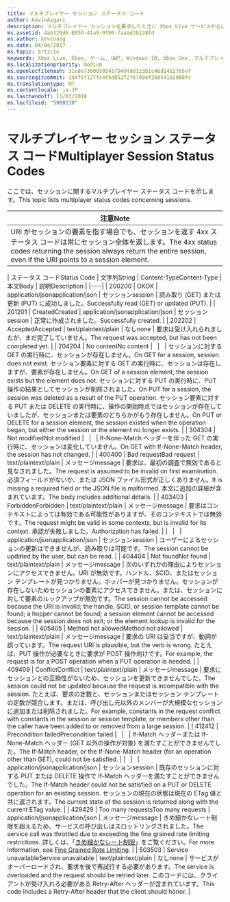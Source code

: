 ```yaml
---
title: マルチプレイヤー セッション ステータス コード
author: KevinAsgari
description: マルチプレイヤー セッションを要求したときに Xbox Live サービスから返されるステータス コードについて説明します。
ms.assetid: 4ab320d6-8050-41a9-9f00-faaad3b128fd
ms.author: kevinasg
ms.date: 04/04/2017
ms.topic: article
keywords: Xbox Live, Xbox, ゲーム, UWP, Windows 10, Xbox One, マルチプレイヤー 2015, ステータス コード, セッション
ms.localizationpriority: medium
ms.openlocfilehash: 31e8e73008505457949fd8123b1c4bd1452785ef
ms.sourcegitcommit: 144f5f127fc4fbd852f2f6780ef26054192d68fc
ms.translationtype: MT
ms.contentlocale: ja-JP
ms.lasthandoff: 11/03/2018
ms.locfileid: "5980110"
---
```

# <a name="multiplayer-session-status-codes"></a><span data-ttu-id="58bda-104">マルチプレイヤー セッション ステータス コード</span><span class="sxs-lookup"><span data-stu-id="58bda-104">Multiplayer Session Status Codes</span></span>

<span data-ttu-id="58bda-105">ここでは、セッションに関するマルチプレイヤー ステータス コードを示します。</span><span class="sxs-lookup"><span data-stu-id="58bda-105">This topic lists multiplayer status codes concerning sessions.</span></span>

| <span data-ttu-id="58bda-106">注意</span><span class="sxs-lookup"><span data-stu-id="58bda-106">Note</span></span>                                                                                                         |
|---------------------------------------------------------------------------------------------------------------------------|
| <span data-ttu-id="58bda-107">URI がセッションの要素を指す場合でも、セッションを返す 4xx ステータス コードは常にセッション全体を返します。</span><span class="sxs-lookup"><span data-stu-id="58bda-107">The 4xx status codes returning the session always return the entire session, even if the URI points to a session element.</span></span> |


| <span data-ttu-id="58bda-108">ステータス コード</span><span class="sxs-lookup"><span data-stu-id="58bda-108">Status Code</span></span> | <span data-ttu-id="58bda-109">文字列</span><span class="sxs-lookup"><span data-stu-id="58bda-109">String</span></span>              | <span data-ttu-id="58bda-110">Content-Type</span><span class="sxs-lookup"><span data-stu-id="58bda-110">Content-Type</span></span>     | <span data-ttu-id="58bda-111">本文</span><span class="sxs-lookup"><span data-stu-id="58bda-111">Body</span></span>    | <span data-ttu-id="58bda-112">説明</span><span class="sxs-lookup"><span data-stu-id="58bda-112">Description</span></span> |
|----|
| <span data-ttu-id="58bda-113">200</span><span class="sxs-lookup"><span data-stu-id="58bda-113">200</span></span>         | <span data-ttu-id="58bda-114">OK</span><span class="sxs-lookup"><span data-stu-id="58bda-114">OK</span></span>                  | <span data-ttu-id="58bda-115">application/json</span><span class="sxs-lookup"><span data-stu-id="58bda-115">application/json</span></span> | <span data-ttu-id="58bda-116">セッション</span><span class="sxs-lookup"><span data-stu-id="58bda-116">session</span></span> | <span data-ttu-id="58bda-117">読み取り (GET) または更新 (PUT) に成功しました。</span><span class="sxs-lookup"><span data-stu-id="58bda-117">Successfully read (GET) or updated (PUT).</span></span>                                                                                                                                                                                                                                                                                                             |
| <span data-ttu-id="58bda-118">201</span><span class="sxs-lookup"><span data-stu-id="58bda-118">201</span></span>         | <span data-ttu-id="58bda-119">Created</span><span class="sxs-lookup"><span data-stu-id="58bda-119">Created</span></span>             | <span data-ttu-id="58bda-120">application/json</span><span class="sxs-lookup"><span data-stu-id="58bda-120">application/json</span></span> | <span data-ttu-id="58bda-121">セッション</span><span class="sxs-lookup"><span data-stu-id="58bda-121">session</span></span> | <span data-ttu-id="58bda-122">正常に作成されました。</span><span class="sxs-lookup"><span data-stu-id="58bda-122">Successfully created.</span></span>                                                                                                                                                                                                                                                                                                                                 |
| <span data-ttu-id="58bda-123">202</span><span class="sxs-lookup"><span data-stu-id="58bda-123">202</span></span>         | <span data-ttu-id="58bda-124">Accepted</span><span class="sxs-lookup"><span data-stu-id="58bda-124">Accepted</span></span>            | <span data-ttu-id="58bda-125">text/plain</span><span class="sxs-lookup"><span data-stu-id="58bda-125">text/plain</span></span>       | <span data-ttu-id="58bda-126">なし</span><span class="sxs-lookup"><span data-stu-id="58bda-126">none</span></span>    | <span data-ttu-id="58bda-127">要求は受け入れられましたが、まだ完了していません。</span><span class="sxs-lookup"><span data-stu-id="58bda-127">The request was accepted, but has not been completed yet.</span></span>                                                                                                                                                                                                                                                                                             |
| <span data-ttu-id="58bda-128">204</span><span class="sxs-lookup"><span data-stu-id="58bda-128">204</span></span>         | <span data-ttu-id="58bda-129">No content</span><span class="sxs-lookup"><span data-stu-id="58bda-129">No content</span></span>          |                  |         | <span data-ttu-id="58bda-130">セッションに対する GET の実行時に、セッションが存在しません。</span><span class="sxs-lookup"><span data-stu-id="58bda-130">On GET for a session, session does not exist.</span></span> <span data-ttu-id="58bda-131">セッション要素に対する GET の実行時に、セッションは存在しますが、要素が存在しません。</span><span class="sxs-lookup"><span data-stu-id="58bda-131">On GET of a session element, the session exists but the element does not.</span></span> <span data-ttu-id="58bda-132">セッションに対する PUT の実行時に、PUT 操作の結果としてセッションが削除されました。</span><span class="sxs-lookup"><span data-stu-id="58bda-132">On PUT for a session, the session was deleted as a result of the PUT operation.</span></span> <span data-ttu-id="58bda-133">セッション要素に対する PUT または DELETE の実行時に、操作の開始時点ではセッションが存在していましたが、セッションまたは要素のどちらかがもう存在しません。</span><span class="sxs-lookup"><span data-stu-id="58bda-133">On PUT or DELETE for a session element, the session existed when the operation began, but either the session or the element no longer exists.</span></span> |
| <span data-ttu-id="58bda-134">304</span><span class="sxs-lookup"><span data-stu-id="58bda-134">304</span></span>         | <span data-ttu-id="58bda-135">Not modified</span><span class="sxs-lookup"><span data-stu-id="58bda-135">Not modified</span></span>        |                  |         | <span data-ttu-id="58bda-136">If-None-Match ヘッダーを伴った GET の実行時に、セッションは変化していません。</span><span class="sxs-lookup"><span data-stu-id="58bda-136">On GET with If-None-Match header, the session has not changed.</span></span>                                                                                                                                                                                                                                                                                        |
| <span data-ttu-id="58bda-137">400</span><span class="sxs-lookup"><span data-stu-id="58bda-137">400</span></span>         | <span data-ttu-id="58bda-138">Bad request</span><span class="sxs-lookup"><span data-stu-id="58bda-138">Bad request</span></span>         | <span data-ttu-id="58bda-139">text/plain</span><span class="sxs-lookup"><span data-stu-id="58bda-139">text/plain</span></span>       | <span data-ttu-id="58bda-140">メッセージ</span><span class="sxs-lookup"><span data-stu-id="58bda-140">message</span></span> | <span data-ttu-id="58bda-141">要求は、最初の調査で無効であると見なされました。</span><span class="sxs-lookup"><span data-stu-id="58bda-141">The request is assumed to be invalid on first examination.</span></span> <span data-ttu-id="58bda-142">必須フィールドがないか、または JSON ファイル形式が正しくありません。</span><span class="sxs-lookup"><span data-stu-id="58bda-142">It is missing a required field or the JSON file is malformed.</span></span> <span data-ttu-id="58bda-143">本文に追加の詳細が含まれています。</span><span class="sxs-lookup"><span data-stu-id="58bda-143">The body includes additional details.</span></span>                                                                                                                                                                                        |
| <span data-ttu-id="58bda-144">403</span><span class="sxs-lookup"><span data-stu-id="58bda-144">403</span></span>         | <span data-ttu-id="58bda-145">Forbidden</span><span class="sxs-lookup"><span data-stu-id="58bda-145">Forbidden</span></span>           | <span data-ttu-id="58bda-146">text/plain</span><span class="sxs-lookup"><span data-stu-id="58bda-146">text/plain</span></span>       | <span data-ttu-id="58bda-147">メッセージ</span><span class="sxs-lookup"><span data-stu-id="58bda-147">message</span></span> | <span data-ttu-id="58bda-148">要求はコンテキストによっては有効である可能性がありますが、そのコンテキストでは無効です。</span><span class="sxs-lookup"><span data-stu-id="58bda-148">The request might be valid in some contexts, but is invalid for its context.</span></span> <span data-ttu-id="58bda-149">承認が失敗しました。</span><span class="sxs-lookup"><span data-stu-id="58bda-149">Authorization has failed.</span></span>                                                                                                                                                                                                                                                |
|             |                     | <span data-ttu-id="58bda-150">application/json</span><span class="sxs-lookup"><span data-stu-id="58bda-150">application/json</span></span> | <span data-ttu-id="58bda-151">セッション</span><span class="sxs-lookup"><span data-stu-id="58bda-151">session</span></span> | <span data-ttu-id="58bda-152">ユーザーによるセッションの更新はできませんが、読み取りは可能です。</span><span class="sxs-lookup"><span data-stu-id="58bda-152">The session cannot be updated by the user, but can be read.</span></span>                                                                                                                                                                                                                                                                                           |
| <span data-ttu-id="58bda-153">404</span><span class="sxs-lookup"><span data-stu-id="58bda-153">404</span></span>         | <span data-ttu-id="58bda-154">Not found</span><span class="sxs-lookup"><span data-stu-id="58bda-154">Not found</span></span>           | <span data-ttu-id="58bda-155">text/plain</span><span class="sxs-lookup"><span data-stu-id="58bda-155">text/plain</span></span>       | <span data-ttu-id="58bda-156">メッセージ</span><span class="sxs-lookup"><span data-stu-id="58bda-156">message</span></span> | <span data-ttu-id="58bda-157">次のいずれかの理由によりセッションにアクセスできません。URI が無効です。ハンドル、SCID、またはセッション テンプレートが見つかりません。ホッパーが見つかりません。セッションが存在しないためセッションの要素にアクセスできません。または、セッションに対して要素のルックアップが無効です。</span><span class="sxs-lookup"><span data-stu-id="58bda-157">The session cannot be accessed because the URI is invalid; the handle, SCID, or session template cannot be found; a hopper cannot be found; a session element cannot be accessed because the session does not exit; or the element lookup is invalid for the session.</span></span>                                                                                 |
| <span data-ttu-id="58bda-158">405</span><span class="sxs-lookup"><span data-stu-id="58bda-158">405</span></span>         | <span data-ttu-id="58bda-159">Method not allowed</span><span class="sxs-lookup"><span data-stu-id="58bda-159">Method not allowed</span></span>  | <span data-ttu-id="58bda-160">text/plain</span><span class="sxs-lookup"><span data-stu-id="58bda-160">text/plain</span></span>       | <span data-ttu-id="58bda-161">メッセージ</span><span class="sxs-lookup"><span data-stu-id="58bda-161">message</span></span> | <span data-ttu-id="58bda-162">要求の URI は妥当ですが、動詞が誤っています。</span><span class="sxs-lookup"><span data-stu-id="58bda-162">The request URI is plausible, but the verb is wrong.</span></span> <span data-ttu-id="58bda-163">たとえば、PUT 操作が必要なときに要求が POST 操作向けです。</span><span class="sxs-lookup"><span data-stu-id="58bda-163">For example, the request is for a POST operation when a PUT operation is needed.</span></span>                                                                                                                                                                                                                 |
| <span data-ttu-id="58bda-164">409</span><span class="sxs-lookup"><span data-stu-id="58bda-164">409</span></span>         | <span data-ttu-id="58bda-165">Conflict</span><span class="sxs-lookup"><span data-stu-id="58bda-165">Conflict</span></span>            | <span data-ttu-id="58bda-166">text/plain</span><span class="sxs-lookup"><span data-stu-id="58bda-166">text/plain</span></span>       | <span data-ttu-id="58bda-167">メッセージ</span><span class="sxs-lookup"><span data-stu-id="58bda-167">message</span></span> | <span data-ttu-id="58bda-168">要求にセッションとの互換性がないため、セッションを更新できませんでした。</span><span class="sxs-lookup"><span data-stu-id="58bda-168">The session could not be updated because the request is incompatible with the session.</span></span> <span data-ttu-id="58bda-169">たとえば、要求の定数と、セッションまたはセッション テンプレートの定数が競合します。または、呼び出し元以外のメンバーが大規模なセッションに追加または削除されました。</span><span class="sxs-lookup"><span data-stu-id="58bda-169">For example, constants in the request conflict with constants in the session or session template, or members other than the caller have been added to or removed from a large session.</span></span>                                                                         |
| <span data-ttu-id="58bda-170">412</span><span class="sxs-lookup"><span data-stu-id="58bda-170">412</span></span>         | <span data-ttu-id="58bda-171">Precondition failed</span><span class="sxs-lookup"><span data-stu-id="58bda-171">Precondition failed</span></span> |                  |         | <span data-ttu-id="58bda-172">If-Match ヘッダーまたは If-None-Match ヘッダー (GET 以外の操作が対象) を満たすことができませんでした。</span><span class="sxs-lookup"><span data-stu-id="58bda-172">The If-Match header, or the If-None-Match header (for an operation other than GET), could not be satisfied.</span></span>                                                                                                                                                                                                                                           |
|             |                     | <span data-ttu-id="58bda-173">application/json</span><span class="sxs-lookup"><span data-stu-id="58bda-173">application/json</span></span> | <span data-ttu-id="58bda-174">セッション</span><span class="sxs-lookup"><span data-stu-id="58bda-174">session</span></span> | <span data-ttu-id="58bda-175">既存のセッションに対する PUT または DELETE 操作で If-Match ヘッダーを満たすことができませんでした。</span><span class="sxs-lookup"><span data-stu-id="58bda-175">The If-Match header could not be satisfied on a PUT or DELETE operation for an existing session.</span></span> <span data-ttu-id="58bda-176">セッションの現在の状態は現在の ETag 値と共に返されます。</span><span class="sxs-lookup"><span data-stu-id="58bda-176">The current state of the session is returned along with the current ETag value.</span></span>                                                                                                                                                                      |
| <span data-ttu-id="58bda-177">429</span><span class="sxs-lookup"><span data-stu-id="58bda-177">429</span></span> | <span data-ttu-id="58bda-178">Too many requests</span><span class="sxs-lookup"><span data-stu-id="58bda-178">Too many requests</span></span> | <span data-ttu-id="58bda-179">application/json</span><span class="sxs-lookup"><span data-stu-id="58bda-179">application/json</span></span> | <span data-ttu-id="58bda-180">メッセージ</span><span class="sxs-lookup"><span data-stu-id="58bda-180">message</span></span> | <span data-ttu-id="58bda-181">きめ細かなレート制限を超えるため、サービスの呼び出しはスロットリングされました。</span><span class="sxs-lookup"><span data-stu-id="58bda-181">The service call was throttled due to exceeding the fine grained rate limiting restrictions.</span></span> <span data-ttu-id="58bda-182">詳しくは、「[きめ細かなレート制限](../../using-xbox-live/best-practices/fine-grained-rate-limiting.md)」をご覧ください。</span><span class="sxs-lookup"><span data-stu-id="58bda-182">For more information, see [Fine Grained Rate Limiting](../../using-xbox-live/best-practices/fine-grained-rate-limiting.md).</span></span> |
| <span data-ttu-id="58bda-183">503</span><span class="sxs-lookup"><span data-stu-id="58bda-183">503</span></span>         | <span data-ttu-id="58bda-184">Service unavailable</span><span class="sxs-lookup"><span data-stu-id="58bda-184">Service unavailable</span></span> | <span data-ttu-id="58bda-185">text/plain</span><span class="sxs-lookup"><span data-stu-id="58bda-185">text/plain</span></span>       | <span data-ttu-id="58bda-186">なし</span><span class="sxs-lookup"><span data-stu-id="58bda-186">none</span></span>    | <span data-ttu-id="58bda-187">サービスがオーバーロードされ、要求を後で再試行する必要があります。</span><span class="sxs-lookup"><span data-stu-id="58bda-187">The service is overloaded and the request should be retried later.</span></span> <span data-ttu-id="58bda-188">このコードには、クライアントが受け入れる必要がある Retry-After ヘッダーが含まれています。</span><span class="sxs-lookup"><span data-stu-id="58bda-188">This code includes a Retry-After header that the client should honor.</span></span>                                                                                                                                                                                                              |
